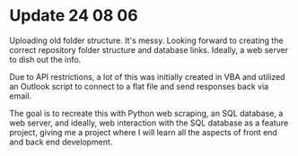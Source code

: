 # Update 24 08 06 
Uploading old folder structure. It's messy. Looking forward to creating the correct repository folder structure and database links. Ideally, a web server to dish out the info.

Due to API restrictions, a lot of this was initially created in VBA and utilized an Outlook script to connect to a flat file and send responses back via email.

The goal is to recreate this with Python web scraping, an SQL database, a web server, and ideally, web interaction with the SQL database as a feature project, giving me a project where I will learn all the aspects of front end and back end development.


